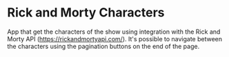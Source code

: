 # Rick and Morty Characters

App that get the characters of the show using integration with the Rick and Morty API (https://rickandmortyapi.com/). It's possible to navigate between the characters using the pagination buttons on the end of the page. 
